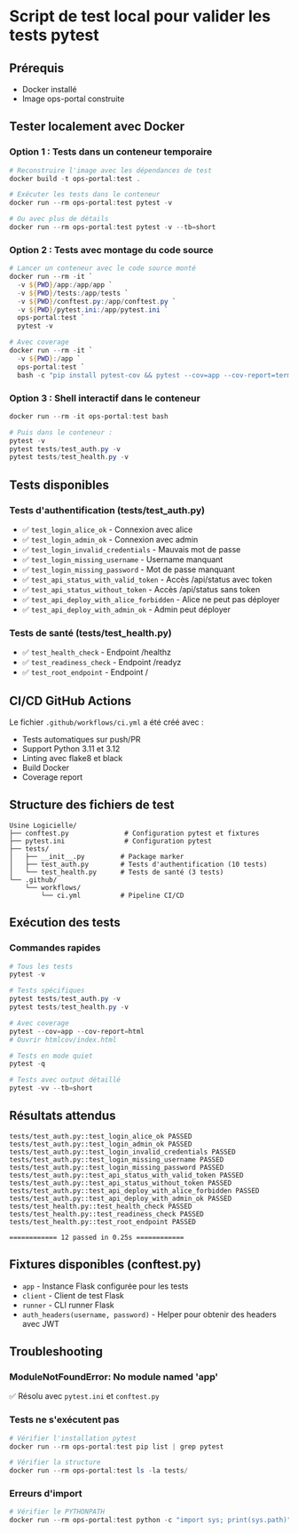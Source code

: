# Script de test local pour valider les tests pytest

## Prérequis
- Docker installé
- Image ops-portal construite

## Tester localement avec Docker

### Option 1 : Tests dans un conteneur temporaire
```powershell
# Reconstruire l'image avec les dépendances de test
docker build -t ops-portal:test .

# Exécuter les tests dans le conteneur
docker run --rm ops-portal:test pytest -v

# Ou avec plus de détails
docker run --rm ops-portal:test pytest -v --tb=short
```

### Option 2 : Tests avec montage du code source
```powershell
# Lancer un conteneur avec le code source monté
docker run --rm -it `
  -v ${PWD}/app:/app/app `
  -v ${PWD}/tests:/app/tests `
  -v ${PWD}/conftest.py:/app/conftest.py `
  -v ${PWD}/pytest.ini:/app/pytest.ini `
  ops-portal:test `
  pytest -v

# Avec coverage
docker run --rm -it `
  -v ${PWD}:/app `
  ops-portal:test `
  bash -c "pip install pytest-cov && pytest --cov=app --cov-report=term"
```

### Option 3 : Shell interactif dans le conteneur
```powershell
docker run --rm -it ops-portal:test bash

# Puis dans le conteneur :
pytest -v
pytest tests/test_auth.py -v
pytest tests/test_health.py -v
```

## Tests disponibles

### Tests d'authentification (tests/test_auth.py)
- ✅ `test_login_alice_ok` - Connexion avec alice
- ✅ `test_login_admin_ok` - Connexion avec admin
- ✅ `test_login_invalid_credentials` - Mauvais mot de passe
- ✅ `test_login_missing_username` - Username manquant
- ✅ `test_login_missing_password` - Mot de passe manquant
- ✅ `test_api_status_with_valid_token` - Accès /api/status avec token
- ✅ `test_api_status_without_token` - Accès /api/status sans token
- ✅ `test_api_deploy_with_alice_forbidden` - Alice ne peut pas déployer
- ✅ `test_api_deploy_with_admin_ok` - Admin peut déployer

### Tests de santé (tests/test_health.py)
- ✅ `test_health_check` - Endpoint /healthz
- ✅ `test_readiness_check` - Endpoint /readyz
- ✅ `test_root_endpoint` - Endpoint /

## CI/CD GitHub Actions

Le fichier `.github/workflows/ci.yml` a été créé avec :
- Tests automatiques sur push/PR
- Support Python 3.11 et 3.12
- Linting avec flake8 et black
- Build Docker
- Coverage report

## Structure des fichiers de test

```
Usine Logicielle/
├── conftest.py              # Configuration pytest et fixtures
├── pytest.ini               # Configuration pytest
├── tests/
│   ├── __init__.py         # Package marker
│   ├── test_auth.py        # Tests d'authentification (10 tests)
│   └── test_health.py      # Tests de santé (3 tests)
└── .github/
    └── workflows/
        └── ci.yml          # Pipeline CI/CD
```

## Exécution des tests

### Commandes rapides
```powershell
# Tous les tests
pytest -v

# Tests spécifiques
pytest tests/test_auth.py -v
pytest tests/test_health.py -v

# Avec coverage
pytest --cov=app --cov-report=html
# Ouvrir htmlcov/index.html

# Tests en mode quiet
pytest -q

# Tests avec output détaillé
pytest -vv --tb=short
```

## Résultats attendus

```
tests/test_auth.py::test_login_alice_ok PASSED
tests/test_auth.py::test_login_admin_ok PASSED
tests/test_auth.py::test_login_invalid_credentials PASSED
tests/test_auth.py::test_login_missing_username PASSED
tests/test_auth.py::test_login_missing_password PASSED
tests/test_auth.py::test_api_status_with_valid_token PASSED
tests/test_auth.py::test_api_status_without_token PASSED
tests/test_auth.py::test_api_deploy_with_alice_forbidden PASSED
tests/test_auth.py::test_api_deploy_with_admin_ok PASSED
tests/test_health.py::test_health_check PASSED
tests/test_health.py::test_readiness_check PASSED
tests/test_health.py::test_root_endpoint PASSED

============ 12 passed in 0.25s ============
```

## Fixtures disponibles (conftest.py)

- `app` - Instance Flask configurée pour les tests
- `client` - Client de test Flask
- `runner` - CLI runner Flask
- `auth_headers(username, password)` - Helper pour obtenir des headers avec JWT

## Troubleshooting

### ModuleNotFoundError: No module named 'app'
✅ Résolu avec `pytest.ini` et `conftest.py`

### Tests ne s'exécutent pas
```powershell
# Vérifier l'installation pytest
docker run --rm ops-portal:test pip list | grep pytest

# Vérifier la structure
docker run --rm ops-portal:test ls -la tests/
```

### Erreurs d'import
```powershell
# Vérifier le PYTHONPATH
docker run --rm ops-portal:test python -c "import sys; print(sys.path)"
```
